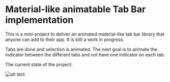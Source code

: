 # Material-like animatable Tab Bar implementation

This is a mini-project to deliver an animated material-like tab bar library that anyone can add to their app.
It is still a work in progress.

Tabs are done and selection is animated. The next goal is to animate the indicator between the different tabs and not have one indicator on each tab. 

The current state of the project:

![alt text](http://i.imgur.com/geHDEDd.gif "Tab bar button selection indicator animation")
